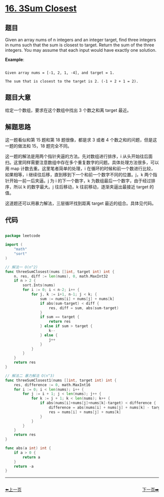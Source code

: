 # [16. 3Sum Closest](https://leetcode.com/problems/3sum-closest/)

## 题目

Given an array nums of n integers and an integer target, find three integers in nums such that the sum is closest to target. Return the sum of the three integers. You may assume that each input would have exactly one solution.

**Example**:

```

Given array nums = [-1, 2, 1, -4], and target = 1.

The sum that is closest to the target is 2. (-1 + 2 + 1 = 2).

```

## 题目大意

给定一个数组，要求在这个数组中找出 3 个数之和离 target 最近。

## 解题思路

这一题看似和第 15 题和第 18 题很像，都是求 3 或者 4 个数之和的问题，但是这一题的做法和 15，18 题完全不同。

这一题的解法是用两个指针夹逼的方法。先对数组进行排序，i 从头开始往后面扫。这里同样需要注意数组中存在多个重复数字的问题。具体处理方法很多，可以用 map 计数去重。这里笔者简单的处理，i 在循环的时候和前一个数进行比较，如果相等，i 继续往后移，直到移到下一个和前一个数字不同的位置。j，k 两个指针开始一前一后夹逼。j 为 i 的下一个数字，k 为数组最后一个数字，由于经过排序，所以 k 的数字最大。j 往后移动，k 往前移动，逐渐夹逼出最接近 target 的值。


这道题还可以用暴力解法，三层循环找到距离 target 最近的组合。具体见代码。

## 代码

```go

package leetcode

import (
	"math"
	"sort"
)

// 解法一 O(n^2)
func threeSumClosest(nums []int, target int) int {
	n, res, diff := len(nums), 0, math.MaxInt32
	if n > 2 {
		sort.Ints(nums)
		for i := 0; i < n-2; i++ {
			for j, k := i+1, n-1; j < k; {
				sum := nums[i] + nums[j] + nums[k]
				if abs(sum-target) < diff {
					res, diff = sum, abs(sum-target)
				}
				if sum == target {
					return res
				} else if sum > target {
					k--
				} else {
					j++
				}
			}
		}
	}
	return res
}

// 解法二 暴力解法 O(n^3)
func threeSumClosest1(nums []int, target int) int {
	res, difference := 0, math.MaxInt16
	for i := 0; i < len(nums); i++ {
		for j := i + 1; j < len(nums); j++ {
			for k := j + 1; k < len(nums); k++ {
				if abs(nums[i]+nums[j]+nums[k]-target) < difference {
					difference = abs(nums[i] + nums[j] + nums[k] - target)
					res = nums[i] + nums[j] + nums[k]
				}
			}
		}
	}
	return res
}

func abs(a int) int {
	if a > 0 {
		return a
	}
	return -a
}


```

----------------------------------------------
<div style="display: flex;justify-content: space-between;align-items: center;">
<p><a href="https://books.halfrost.com/leetcode/ChapterFour/0015.3Sum/">⬅️上一页</a></p>
<p><a href="https://books.halfrost.com/leetcode/ChapterFour/0017.Letter-Combinations-of-a-Phone-Number/">下一页➡️</a></p>
</div>
